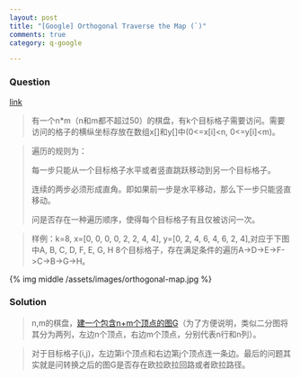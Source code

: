 ```yaml
---
layout: post
title: "[Google] Orthogonal Traverse the Map (`)"
comments: true
category: q-google

---
```


### Question 

[link](http://www.itint5.com/oj/#22)

> 有一个n*m（n和m都不超过50）的棋盘，有k个目标格子需要访问。需要访问的格子的横纵坐标存放在数组x[]和y[]中(0<=x[i]<n, 0<=y[i]<m)。

> 遍历的规则为：
>
> 每一步只能从一个目标格子水平或者竖直跳跃移动到另一个目标格子。
>
> 连续的两步必须形成直角。即如果前一步是水平移动，那么下一步只能竖直移动。
>
> 问是否存在一种遍历顺序，使得每个目标格子有且仅被访问一次。

> 样例：k=8, x=[0, 0, 0, 0, 2, 2, 4, 4], y=[0, 2, 4, 6, 4, 6, 2, 4],对应于下图中A, B, C, D, F, E, G, H 8个目标格子，存在满足条件的遍历A->D->E->F->C->B->G->H。

{% img middle /assets/images/orthogonal-map.jpg %}

### Solution

> n,m的棋盘，[建一个包含n+m个顶点的图G](http://www.itint5.com/discuss/22/%E7%9B%B4%E8%A7%92%E8%B7%AF%E7%BA%BF%E9%81%8D%E5%8E%86%E6%A3%8B%E7%9B%98)（为了方便说明，类似二分图将其分为两列，左边n个顶点，右边m个顶点，分别代表n行和n列）。

> 对于目标格子(i,j)，左边第i个顶点和右边第j个顶点连一条边。最后的问题其实就是问转换之后的图G是否存在欧拉欧拉回路或者欧拉路径。
